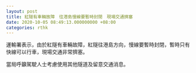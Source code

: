 ```yaml
---
layout: post
title: 紅隧有車輛故障　往港島慢線要暫時封閉　現場交通擠塞
date: 2020-10-05 08:49:13.000000000 +08:00
categories: rthk
---
```


運輸署表示，由於紅隧有車輛故障，紅隧往港島方向，慢線要暫時封閉，暫時只有快線可以行車，現場交通非常擠塞。

當局呼籲駕駛人士考慮使用其他隧道及留意交通消息。
